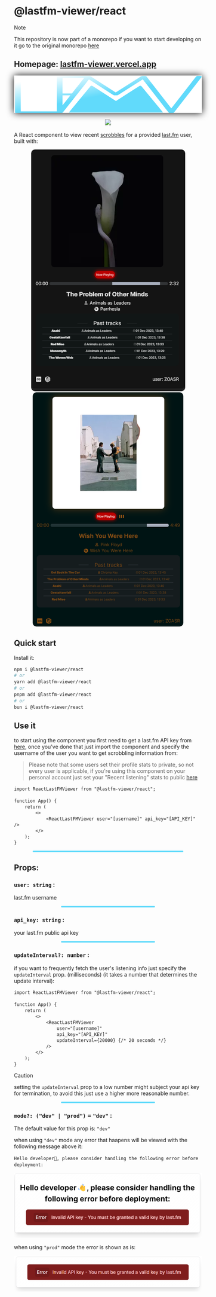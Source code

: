 # @lastfm-viewer/react

> [!NOTE]
> This repository is now part of a monorepo if you want to start developing on it go to the original monorepo [here](https://github.com/ZOASR/lastfm-viewer)

## Homepage: [lastfm-viewer.vercel.app](https://lastfm-viewer.vercel.app)

<p align="center" >
  <img  style="filter: drop-shadow(0 0 10px black);" src="./images/lfmv_logo.svg" width="100%" height="100" />
</p>

<p align="center">
    <a href="https://www.npmjs.com/package/@lastfm-viewer/react" alt="@lastfm-viewer/react(npm)">
        <img src="https://img.shields.io/npm/dt/@lastfm-viewer/react?style=for-the-badge&logo=npm&logoColor=red&label=@lastfm-viewer/react" /></a>
</p>

A React component to view recent [scrobbles](https://www.dictionary.com/browse/scrobble) for a provided [last.fm](last.fm) user, built with:

<p align="center">
  <img src="https://github.com/ZOASR/lastfm-viewer-react/blob/main/images/Preview_1.png" style="border-radius: 10px"/>
  <img src="https://github.com/ZOASR/lastfm-viewer-react/blob/main/images/Preview_2.png" style="border-radius: 10px"/>
</p>

## Quick start

Install it:

```bash
npm i @lastfm-viewer/react
# or
yarn add @lastfm-viewer/react
# or
pnpm add @lastfm-viewer/react
# or
bun i @lastfm-viewer/react
```

## Use it

to start using the component you first need to get a last.fm API key from [here](https://www.last.fm/api), once you've done that just import the component and specify the username of the user you want to get scrobbling information from:

> Please note that some users set their profile stats to private, so not every user is applicable, if you're using this component on your personal account just set your "Recent listening" stats to public [here](https://www.last.fm/settings/privacy)

```tsx
import ReactLastFMViewer from "@lastfm-viewer/react";

function App() {
	return (
		<>
			<ReactLastFMViewer user="[username]" api_key="[API_KEY]" />
		</>
	);
}
```

<p align="center">
	<div style="height: 4px; background: #61dafb; width: 80%; margin: 0 auto; border-radius: 5px"></div>
 </p>

## Props:

### `user: string` :

last.fm username

<p align="center">
	<div style="height: 4px; background: #61dafb; width: 50%; margin: 0 auto; border-radius: 5px"></div>
 </p>

### `api_key: string` :

your last.fm public api key

<p align="center">
	<div style="height: 4px; background: #61dafb; width: 50%; margin: 0 auto; border-radius: 5px"></div>
 </p>

### `updateInterval?: number` :

if you want to frequently fetch the user's listening info just specify the `updateInterval` prop. (milliseconds) (it takes a number that determines the update interval):

```tsx
import ReactLastFMViewer from "@lastfm-viewer/react";

function App() {
	return (
		<>
			<ReactLastFMViewer
				user="[username]"
				api_key="[API_KEY]"
				updateInterval={20000} {/* 20 seconds */}
			/>
		</>
	);
}
```

> [!CAUTION]
> setting the `updateInterval` prop to a low number might subject your api key for termination, to avoid this just use a higher more reasonable number.

<p align="center">
	<div style="height: 4px; background: #61dafb; width: 50%; margin: 0 auto; border-radius: 5px"></div>
 </p>

### `mode?: ("dev" | "prod")` = `"dev"` :

The default value for this prop is: `"dev"`

when using `"dev"` mode any error that haapens will be viewed with the following message above it:

`Hello developer👋, please consider handling the following error before deployment:`

![Error during development](./images/error_dev.png)

when using `"prod"` mode the error is shown as is:

![Error during production](./images/error_prod.png)

